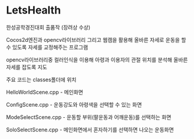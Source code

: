 # LetsHealth
한성공학경진대회 출품작 (장려상 수상)

Cocos2d엔진과 opencv라이브러리 그리고 웹캠을 활용해 올바른 자세로 운동을 할 수 있도록 자세를 교정해주는 프로그램

opencv라이브러리중 컬러인식을 이용해 아령과 이용자의 관절 위치를 분석해 올바른 자세를 잡도록 지도

주요 코드는 classes폴더에 위치

HelloWorldScene.cpp - 메인화면

ConfigScene.cpp - 운동강도와 아령색을 선택할 수 있는 화면

ModeSelectScene.cpp - 운동할 부위(팔운동과 어깨운동)를 선택하는 화면

SoloSelectScene.cpp - 메인화면에서 혼자하기를 선택하면 나오는 운동화면

